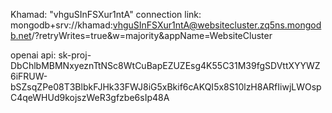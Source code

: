 

Khamad: "vhguSInFSXur1ntA"
connection link: 
mongodb+srv://khamad:vhguSInFSXur1ntA@websitecluster.zq5ns.mongodb.net/?retryWrites=true&w=majority&appName=WebsiteCluster

openai api: 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